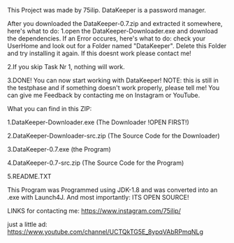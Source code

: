 This Project was made by 75ilip.
DataKeeper is a password manager.


After you downloaded the DataKeeper-0.7.zip and extracted it somewhere, here's what to do:
1.open the DataKeeper-Downloader.exe and download the dependencies. If an Error occures, here's what to do:
	check your UserHome and look out for a Folder named "DataKeeper". Delete this Folder and try installing it again.
	If this doesnt work please contact me!

2.If you skip Task Nr 1, nothing will work.

3.DONE! You can now start working with DataKeeper!
	NOTE: this is still in the testphase and if something doesn't work properly, please tell me!
	You can give me Feedback by contacting me on Instagram or YouTube.


What you can find in this ZIP:

1.DataKeeper-Downloader.exe (The Downloader !OPEN FIRST!)

2.DataKeeper-Downloader-src.zip (The Source Code for the Downloader)

3.DataKeeper-0.7.exe (the Program)

4.DataKeeper-0.7-src.zip (The Source Code for the Program)

5.README.TXT

This Program was Programmed using JDK-1.8 and was converted into an .exe with Launch4J.
And most importantly: ITS OPEN SOURCE!


LINKS for contacting me:
https://www.instagram.com/75ilip/

just a little ad:
https://www.youtube.com/channel/UCTQkTG5E_8ypqVAbRPmqNLg
